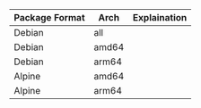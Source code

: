 |Package Format|Arch|Explaination|
|--|--|--|
|Debian|all||
|Debian|amd64||
|Debian|arm64||
|Alpine|amd64||
|Alpine|arm64||